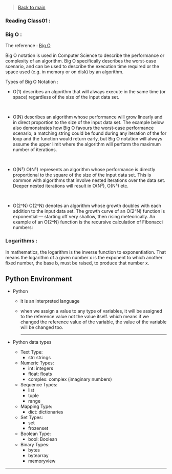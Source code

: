 > [Back to  main](../README.md)
### Reading Class01 :
### Big O :
The reference : [Big O](https://rob-bell.net/2009/06/a-beginners-guide-to-big-o-notation)
<br>

Big O notation is used in Computer Science to describe the performance or complexity of an algorithm. Big O specifically describes the worst-case scenario, and can be used to describe the execution time required or the space used (e.g. in memory or on disk) by an algorithm.
<br>

Types of Big O Notation : <br>

- O(1) describes an algorithm that will always execute in the same time (or space) regardless of the size of the input data set.
<br>

- O(N) describes an algorithm whose performance will grow linearly and in direct proportion to the size of the input data set. The example below also demonstrates how Big O favours the worst-case performance scenario; a matching string could be found during any iteration of the for loop and the function would return early, but Big O notation will always assume the upper limit where the algorithm will perform the maximum number of iterations.
<br>

- O(N²)
O(N²) represents an algorithm whose performance is directly proportional to the square of the size of the input data set. This is common with algorithms that involve nested iterations over the data set. Deeper nested iterations will result in O(N³), O(N⁴) etc.
 <br>

- O(2^N)
O(2^N) denotes an algorithm whose growth doubles with each addition to the input data set. The growth curve of an O(2^N) function is exponential — starting off very shallow, then rising meteorically. An example of an O(2^N) function is the recursive calculation of Fibonacci numbers:

### Logarithms : 
In mathematics, the logarithm is the inverse function to exponentiation. That means the logarithm of a given number x is the exponent to which another fixed number, the base b, must be raised, to produce that number x.
<br>

## Python Environment

- Python
  - it is an interpreted language
  - when we assign a value to any type of variables, it will be assigned to the reference value not the value itself. which means if we changed the reference value of the variable, the value of the variable will be changed too.

    ---

- Python data types
  - Text Type:
    - str: strings
  - Numeric Types:
    - int: integers
    - float: floats
    - complex: complex (imaginary numbers)
  - Sequence Types:
    - list
    - tuple
    - range
  - Mapping Type:
    - dict: dictionaries
  - Set Types:
    - set
    - frozenset
  - Boolean Type:
    - bool: Boolean
  - Binary Types:
    - bytes
    - bytearray
    - memoryview

---
